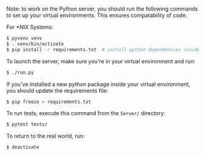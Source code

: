 Note: to work on the Python server, you should run the following commands to set
up your virtual environments.
This ensures compatability of code.

For \*NIX Systems:
```bash
$ pyvenv venv
$ . venv/bin/activate
$ pip install -r requirements.txt  # install python dependencies inside venv
```

To launch the server, make sure you're in your virtual environment and run:
```bash
$ ./run.py
```

If you've installed a new python package inside your virtual environment, you
should update the requirements file:
```bash
$ pip freeze > requirements.txt
```

To run tests, execute this command from the `Server/` directory:
```bash
$ pytest tests/
```

To return to the real world, run:
```bash
$ deactivate
```
